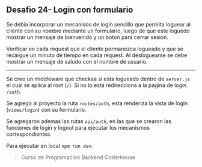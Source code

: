 ## Desafio 24- Login con formulario

Se debia incorporar un mecanisco de login sencillo que permita loguear al cliente con su nombre mediante un formulario, luego de que este loguedo mostrar un mensaje de bienvenido y un boton para cerrar sesion.

Verificar en cada request que el cliente permanezca logueado y que se recargue un minuto de tiempo en cada request.
Al desloguearse se debe mostrar un mensaje de saludo con el nombre de usuario.

---

Se creo un middleware que checkea si esta logueado dentro de `server.js` el cual se aplica al root (`/`). Si no lo está redirecciona a la pagina de login. `/auth`.

Se agrego al proyecto la ruta `routes/auth`, esta renderiza la vista de login (`views/login`) con su formulario.

Se agregaron ademas las rutas `api/auth`, en las que se crearon las funciones de login y logout para ejecutar los mecanismos correspondientes.

Para ejecutar en local `npm run dev`.

> Curso de Programacion Backend Coderhouse
